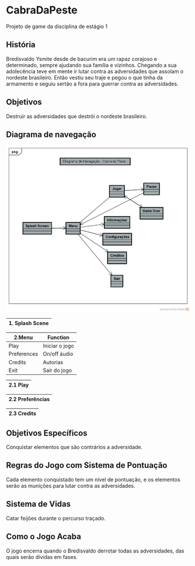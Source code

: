 # CabraDaPeste
Projeto de game da disciplina de estágio 1


## História
  Bredisvaldo Ysmite desde de bacurim era um rapaz corajoso e determinado, sempre ajudando sua família e vizinhos. Chegando a sua adolecência teve em mente ir lutar contra as adversidades que assolam o nordeste brasileiro. Então vestiu seu traje e pegou o que tinha da armamento e seguiu sertão a fora para guerrar contra as adversidades.


## Objetivos
  Destruir as adversidades que destrói o nordeste brasileiro.
  

## Diagrama de navegação
 
 ![diagrama](Diagrama_de_Navegacao-CabraDaPeste.png)
 
   |1. Splash Scene| 
   | ------------ |

   |2.Menu          | Function      |
   | -------------  | ------------- |
   | Play           | Iniciar o jogo|
   | Preferences    | On/off áudio  |
   | Credits        | Autorias      |
   | Exit           | Sair do jogo  |

   |2.1 Play      | 
   | ------------ |

   |2.2 Preferências | 
   | ------------ |

   |2.3 Credits      | 
   | ------------ |
  

## Objetivos Específicos
  Conquistar elementos que são contrários a adversidade.
  

##  Regras do Jogo com Sistema de Pontuação
  Cada elemento conquistado tem um nível de pontuação, e os elementos serão as munições
  para lutar contra as adversidades.
  

## Sistema de Vidas
  Catar feijões durante o percurso traçado.
  
## Como o Jogo Acaba
  O jogo encerra quando o Bredisvaldo derrotar todas as adversidades, das quais serão dívidas em fases.
  
